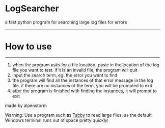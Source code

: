 # LogSearcher
 a fast python program for searching large log files for errors

 
---------------------------------------------------
# How to use
---------------------------------------------------
 1. when the program asks for a file location, paste in the location of the log file you want to test. if it is an invalid file, the program will quit
 2. input the search term, eg. the error you want to find
 3. the program will find all the instances of that error message in the log file. if there are no instances of the term, you will be prompted to exit
 4. after the program is finished with finding the instances, it will prompt to exit

made by alpenstorm

Warning: Use a program such as [Tabby](https://tabby.sh/) to read large files, as the default Windows terminal runs out of space pretty quickly!
